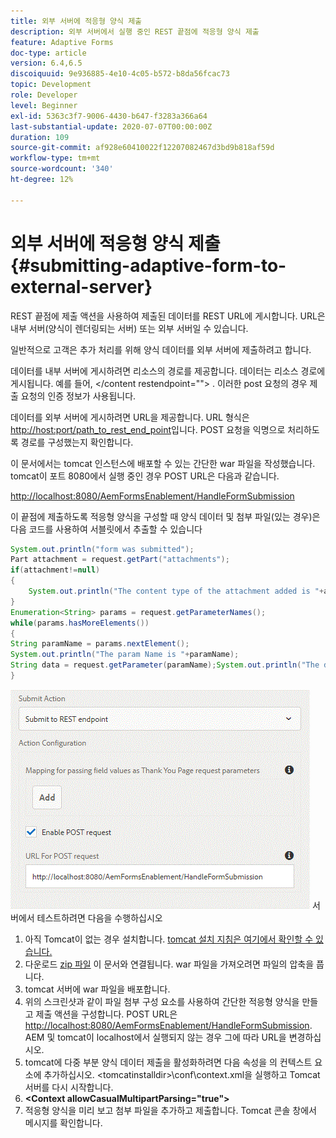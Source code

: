 ```yaml
---
title: 외부 서버에 적응형 양식 제출
description: 외부 서버에서 실행 중인 REST 끝점에 적응형 양식 제출
feature: Adaptive Forms
doc-type: article
version: 6.4,6.5
discoiquuid: 9e936885-4e10-4c05-b572-b8da56fcac73
topic: Development
role: Developer
level: Beginner
exl-id: 5363c3f7-9006-4430-b647-f3283a366a64
last-substantial-update: 2020-07-07T00:00:00Z
duration: 109
source-git-commit: af928e60410022f12207082467d3bd9b818af59d
workflow-type: tm+mt
source-wordcount: '340'
ht-degree: 12%

---
```


# 외부 서버에 적응형 양식 제출 {#submitting-adaptive-form-to-external-server}

REST 끝점에 제출 액션을 사용하여 제출된 데이터를 REST URL에 게시합니다. URL은 내부 서버(양식이 렌더링되는 서버) 또는 외부 서버일 수 있습니다.

일반적으로 고객은 추가 처리를 위해 양식 데이터를 외부 서버에 제출하려고 합니다.

데이터를 내부 서버에 게시하려면 리소스의 경로를 제공합니다. 데이터는 리소스 경로에 게시됩니다. 예를 들어, &lt;/content restendpoint=&quot;&quot;> . 이러한 post 요청의 경우 제출 요청의 인증 정보가 사용됩니다.

데이터를 외부 서버에 게시하려면 URL을 제공합니다. URL 형식은 <http://host:port/path_to_rest_end_point>입니다. POST 요청을 익명으로 처리하도록 경로를 구성했는지 확인합니다.

이 문서에서는 tomcat 인스턴스에 배포할 수 있는 간단한 war 파일을 작성했습니다. tomcat이 포트 8080에서 실행 중인 경우 POST URL은 다음과 같습니다.

<http://localhost:8080/AemFormsEnablement/HandleFormSubmission>

이 끝점에 제출하도록 적응형 양식을 구성할 때 양식 데이터 및 첨부 파일(있는 경우)은 다음 코드를 사용하여 서블릿에서 추출할 수 있습니다

```java
System.out.println("form was submitted");
Part attachment = request.getPart("attachments");
if(attachment!=null)
{
    System.out.println("The content type of the attachment added is "+attachment.getContentType());
}
Enumeration<String> params = request.getParameterNames();
while(params.hasMoreElements())
{
String paramName = params.nextElement();
System.out.println("The param Name is "+paramName);
String data = request.getParameter(paramName);System.out.println("The data  is "+data);
}
```

![formsubmission](assets/formsubmission.gif)
서버에서 테스트하려면 다음을 수행하십시오

1. 아직 Tomcat이 없는 경우 설치합니다. [tomcat 설치 지침은 여기에서 확인할 수 있습니다.](https://helpx.adobe.com/experience-manager/kt/forms/using/preparing-datasource-for-form-data-model-tutorial-use.html)
1. 다운로드 [zip 파일](assets/aemformsenablement.zip) 이 문서와 연결됩니다. war 파일을 가져오려면 파일의 압축을 풉니다.
1. tomcat 서버에 war 파일을 배포합니다.
1. 위의 스크린샷과 같이 파일 첨부 구성 요소를 사용하여 간단한 적응형 양식을 만들고 제출 액션을 구성합니다. POST URL은 <http://localhost:8080/AemFormsEnablement/HandleFormSubmission>. AEM 및 tomcat이 localhost에서 실행되지 않는 경우 그에 따라 URL을 변경하십시오.
1. tomcat에 다중 부분 양식 데이터 제출을 활성화하려면 다음 속성을 의 컨텍스트 요소에 추가하십시오. &lt;tomcatinstalldir>\conf\context.xml을 실행하고 Tomcat 서버를 다시 시작합니다.
1. **&lt;Context allowCasualMultipartParsing=&quot;true&quot;>**
1. 적응형 양식을 미리 보고 첨부 파일을 추가하고 제출합니다. Tomcat 콘솔 창에서 메시지를 확인합니다.
